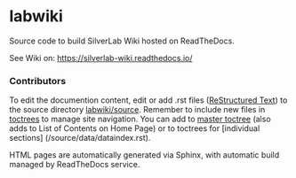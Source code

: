 # labwiki
 
Source code to build SilverLab Wiki hosted on ReadTheDocs.

See Wiki on: https://silverlab-wiki.readthedocs.io/


### Contributors

To edit the documention content, edit or add .rst files ([ReStructured Text](https://thomas-cokelaer.info/tutorials/sphinx/rest_syntax.html)) to the source directory [labwiki/source](/source). Remember to include new files in [toctrees](https://www.sphinx-doc.org/en/1.5/markup/toctree.html) to manage site navigation. You can add to [master toctree](/source/index.rst) (also adds to List of Contents on Home Page) or to toctrees for [individual sections] (/source/data/dataindex.rst).

HTML pages are automatically generated via Sphinx, with automatic build managed by ReadTheDocs service. 
